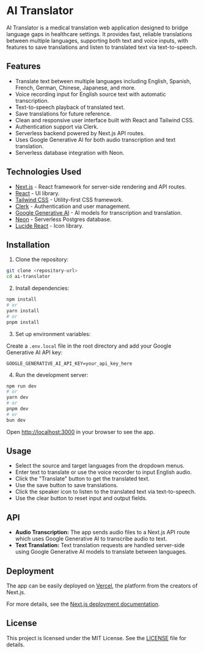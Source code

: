 # AI Translator

AI Translator is a medical translation web application designed to bridge language gaps in healthcare settings. It provides fast, reliable translations between multiple languages, supporting both text and voice inputs, with features to save translations and listen to translated text via text-to-speech.

## Features

- Translate text between multiple languages including English, Spanish, French, German, Chinese, Japanese, and more.
- Voice recording input for English source text with automatic transcription.
- Text-to-speech playback of translated text.
- Save translations for future reference.
- Clean and responsive user interface built with React and Tailwind CSS.
- Authentication support via Clerk.
- Serverless backend powered by Next.js API routes.
- Uses Google Generative AI for both audio transcription and text translation.
- Serverless database integration with Neon.

## Technologies Used

- [Next.js](https://nextjs.org) - React framework for server-side rendering and API routes.
- [React](https://reactjs.org) - UI library.
- [Tailwind CSS](https://tailwindcss.com) - Utility-first CSS framework.
- [Clerk](https://clerk.com) - Authentication and user management.
- [Google Generative AI](https://developers.google.com/ai) - AI models for transcription and translation.
- [Neon](https://neon.tech) - Serverless Postgres database.
- [Lucide React](https://lucide.dev) - Icon library.

## Installation

1. Clone the repository:

```bash
git clone <repository-url>
cd ai-translator
```

2. Install dependencies:

```bash
npm install
# or
yarn install
# or
pnpm install
```

3. Set up environment variables:

Create a `.env.local` file in the root directory and add your Google Generative AI API key:

```
GOOGLE_GENERATIVE_AI_API_KEY=your_api_key_here
```

4. Run the development server:

```bash
npm run dev
# or
yarn dev
# or
pnpm dev
# or
bun dev
```

Open [http://localhost:3000](http://localhost:3000) in your browser to see the app.

## Usage

- Select the source and target languages from the dropdown menus.
- Enter text to translate or use the voice recorder to input English audio.
- Click the "Translate" button to get the translated text.
- Use the save button to save translations.
- Click the speaker icon to listen to the translated text via text-to-speech.
- Use the clear button to reset input and output fields.

## API

- **Audio Transcription:** The app sends audio files to a Next.js API route which uses Google Generative AI to transcribe audio to text.
- **Text Translation:** Text translation requests are handled server-side using Google Generative AI models to translate between languages.

## Deployment

The app can be easily deployed on [Vercel](https://vercel.com), the platform from the creators of Next.js.

For more details, see the [Next.js deployment documentation](https://nextjs.org/docs/app/building-your-application/deploying).

## License

This project is licensed under the MIT License. See the [LICENSE](LICENSE) file for details.
